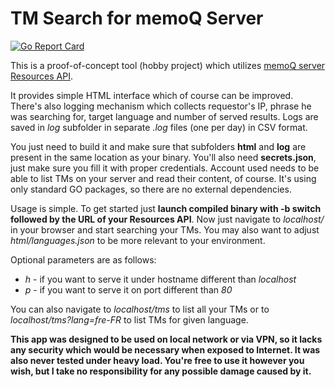 # TM Search for memoQ Server
[![Go Report Card](https://goreportcard.com/badge/github.com/pczajkowski/tmsearch)](https://goreportcard.com/report/github.com/pczajkowski/tmsearch)

This is a proof-of-concept tool (hobby project) which utilizes [memoQ server Resources API](https://www.memoq.com/en/the-memoq-apis/memoq-server-resources-api).

It provides simple HTML interface which of course can be improved. There's also logging mechanism which collects requestor's IP, phrase he was searching for, target language and number of served results. Logs are saved in *log* subfolder in separate *.log* files (one per day) in CSV format.

You just need to build it and make sure that subfolders **html** and **log** are present in the same location as your binary. You'll also need **secrets.json**, just make sure you fill it with proper credentials. Account used needs to be able to list TMs on your server and read their content, of course. It's using only standard GO packages, so there are no external dependencies.

Usage is simple. To get started just **launch compiled binary with -b switch followed by the URL of your Resources API**. Now just navigate to *localhost/* in your browser and start searching your TMs. You may also want to adjust *html/languages.json* to be more relevant to your environment.

Optional parameters are as follows:

- *h* - if you want to serve it under hostname different than *localhost*
- *p* - if you want to serve it on port different than *80*

You can also navigate to *localhost/tms* to list all your TMs or to *localhost/tms?lang=fre-FR* to list TMs for given language.

**This app was designed to be used on local network or via VPN, so it lacks any security which would be necessary when exposed to Internet. It was also never tested under heavy load. You're free to use it however you wish, but I take no responsibility for any possible damage caused by it.**

